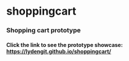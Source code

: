 # shoppingcart

### Shopping cart prototype

#### Click the link to see the prototype showcase: https://lydengit.github.io/shoppingcart/